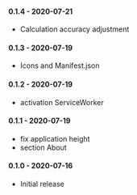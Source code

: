 #### 0.1.4 - 2020-07-21

- Calculation accuracy adjustment

#### 0.1.3 - 2020-07-19

- Icons and Manifest.json

#### 0.1.2 - 2020-07-19

- activation ServiceWorker

#### 0.1.1 - 2020-07-19

- fix application height
- section About

#### 0.1.0 - 2020-07-16

- Initial release
